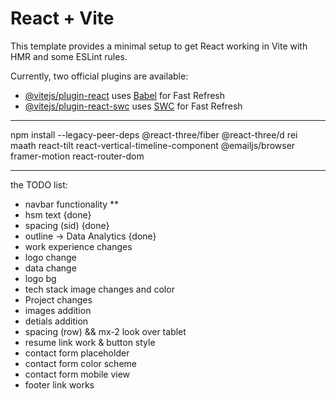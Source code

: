 # React + Vite

This template provides a minimal setup to get React working in Vite with HMR and some ESLint rules.

Currently, two official plugins are available:

- [@vitejs/plugin-react](https://github.com/vitejs/vite-plugin-react/blob/main/packages/plugin-react/README.md) uses [Babel](https://babeljs.io/) for Fast Refresh
- [@vitejs/plugin-react-swc](https://github.com/vitejs/vite-plugin-react-swc) uses [SWC](https://swc.rs/) for Fast Refresh

<hr/> 

npm install --legacy-peer-deps @react-three/fiber @react-three/d
rei maath react-tilt react-vertical-timeline-component @emailjs/browser framer-motion react-router-dom

<hr/> 

the TODO list: 


- navbar functionality **
- hsm  text {done}
- spacing (sid) {done}
- outline -> Data Analytics {done}
- work experience changes 
 - logo change 
 - data change
 - logo bg
- tech stack image changes and color 
- Project changes
 - images addition
 - detials addition 
 - spacing (row) && mx-2 look over tablet 
- resume link work & button style
- contact form placeholder 
- contact form color scheme
- contact form mobile view
- footer link works 